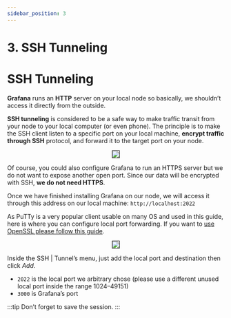 ```yaml
---
sidebar_position: 3
---
```


# 3. SSH Tunneling

# SSH Tunneling

**Grafana** runs an **HTTP** server on your local node so basically, we shouldn’t access it directly from the outside.

**SSH tunneling** is considered to be a safe way to make traffic transit from your node to your local computer (or even phone). The principle is to make the SSH client listen to a specific port on your local machine, **encrypt traffic through SSH** protocol, and forward it to the target port on your node.

<center>
<img src="https://i.imgur.com/eImkfgG.png" border="1">
</center>

Of course, you could also configure Grafana to run an HTTPS server but we do not want to expose another open port. Since our data will be encrypted with SSH, **we do not need HTTPS**.

Once we have finished installing Grafana on our node, we will access it through this address on our local machine: `http://localhost:2022`

&#x20;As PuTTy is a very popular client usable on many OS and used in this guide, here is where you can configure local port forwarding. If you want to [use OpenSSL please follow this guide](https://bldstackingnode.medium.com/monitoring-substrate-node-polkadot-kusama-parachains-validator-guide-922734ea4cdb#3351).

<center>
<img src="https://i.imgur.com/8csCM4y.png" border="1">
</center>

Inside the SSH | Tunnel’s menu, just add the local port and destination then click _Add_.

- `2022` is the local port we arbitrary chose (please use a different unused local port inside the range 1024–49151)
- `3000` is Grafana’s port

:::tip
Don’t forget to save the session.
:::
